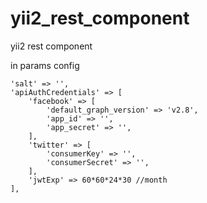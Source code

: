 # yii2_rest_component
yii2 rest component

in params config
````
'salt' => '',
'apiAuthCredentials' => [
    'facebook' => [
        'default_graph_version' => 'v2.8',
        'app_id' => '',
        'app_secret' => '',
    ],
    'twitter' => [
        'consumerKey' => '',
        'consumerSecret' => '',
    ],
    'jwtExp' => 60*60*24*30 //month
],
````